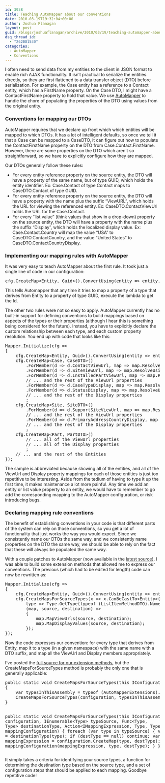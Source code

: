 ```yaml
---
id: 3958
title: Teaching AutoMapper about our conventions
date: 2010-03-19T19:32:04+00:00
author: Joshua Flanagan
layout: post
guid: /blogs/joshuaflanagan/archive/2010/03/19/teaching-automapper-about-our-conventions.aspx
dsq_thread_id:
  - "262081530"
categories:
  - AutoMapper
  - Conventions
---
```

I often need to send data from my entities to the client in JSON format to enable rich AJAX functionality. It isn’t practical to serialize the entities directly, so they are first flattened to a data transfer object (DTO) before serialization. For example, the Case entity has a reference to a Contact entity, which has a FirstName property. On the Case DTO, I might have a ContactFirstName property to hold that value. We use <a href="http://www.codeplex.com/AutoMapper" target="_blank">AutoMapper</a> to handle the chore of populating the properties of the DTO using values from the original entity.

### Conventions for mapping our DTOs

AutoMapper requires that we declare up front which which entities will be mapped to which DTOs. It has a lot of intelligent defaults, so once we tell it that a Case can be mapped to a CaseDTO, it can figure out how to populate the ContactFirstName property on the DTO from Case.Contact.FirstName. However, there are some properties on the DTO which aren’t so straightforward, so we have to explicitly configure how they are mapped.

Our DTOs generally follow these rules:

  * For every entity reference property on the source entity, the DTO will have a property of the same name, but of type GUID, which holds the entity identifier. Ex: Case.Contact of type Contact maps to CaseDTO.Contact of type GUID.
  * For every entity reference property on the source entity, the DTO will have a property with the name plus the suffix “ViewURL”, which holds the URL for viewing the referenced entity. Ex: CaseDTO.ContactViewUrl holds the URL for the Case.Contact.
  * For every “list value” (think values that show in a drop-down) property on the source entity, the DTO will have a property with the name plus the suffix “Display”, which holds the localized display value. Ex: Case.Contact.Country will map the value “USA” to CaseDTO.ContactCountry, and the value “United States” to CaseDTO.ContactCountryDisplay.

### Implementing our mapping rules with AutoMapper

It was very easy to teach AutoMapper about the first rule. It took just a single line of code in our configuration:

<div style="padding-bottom: 0px;margin: 0px;padding-left: 0px;padding-right: 0px;float: none;padding-top: 0px" class="wlWriterEditableSmartContent">
  <pre>cfg.CreateMap&lt;Entity, Guid&gt;().ConvertUsing(entity =&gt; entity.Id);</pre>
</div>

This tells Automapper that any time it tries to map a property of a type that derives from Entity to a property of type GUID, execute the lambda to get the Id.

The other two rules were not so easy to apply. AutoMapper currently has no built-in support for defining conventions to build mappings based on aspects of the types or their properties (although I hear this is something being considered for the future). Instead, you have to explicitly declare the custom relationship between each type, and each custom property resolution. You end up with code that looks like this:

<div style="padding-bottom: 0px;margin: 0px;padding-left: 0px;padding-right: 0px;float: none;padding-top: 0px" class="wlWriterEditableSmartContent">
  <pre>Mapper.Initialize(cfg =&gt;
{
    cfg.CreateMap&lt;Entity, Guid&gt;().ConvertUsing(entity =&gt; entity.Id);
    cfg.CreateMap&lt;Case, CaseDTO&gt;()
        .ForMember(d =&gt; d.ContactViewUrl, map =&gt; map.ResolveUsing&lt;UrlValueResolver&gt;().FromMember(s =&gt; s.Contact))
        .ForMember(d =&gt; d.SiteViewUrl, map =&gt; map.ResolveUsing&lt;UrlValueResolver&gt;().FromMember(s =&gt; s.Site))
        .ForMember(d =&gt; d.InstalledPartViewUrl, map =&gt; map.ResolveUsing&lt;UrlValueResolver&gt;().FromMember(s =&gt; s.InstalledPart))
        // ... and the rest of the ViewUrl properties
        .ForMember(d =&gt; d.CaseTypeDisplay, map =&gt; map.ResolveUsing&lt;ListValueResolver&gt;().FromMember(s =&gt; s.CaseType))
        .ForMember(d =&gt; d.StatusDisplay, map =&gt; map.ResolveUsing&lt;ListValueResolver&gt;().FromMember(s =&gt; s.Status))
        // ... and the rest of the Display properties
        ;
    cfg.CreateMap&lt;Site, SiteDTO&gt;()
        .ForMember(d =&gt; d.SupportSiteViewUrl, map =&gt; map.ResolveUsing&lt;UrlValueResolver&gt;().FromMember(s =&gt; s.SupportSite))
        // ... and the rest of the ViewUrl properties
        .ForMember(d =&gt; d.PrimaryAddressCountryDisplay, map =&gt; map.ResolveUsing&lt;ListValueResolver&gt;().FromMember(s =&gt; s.PrimaryAddress.Country))
        // ... and the rest of the Display properties
        ;
    cfg.CreateMap&lt;Part, PartDTO&gt;()
        // ... all of the ViewUrl properties
        // ... all of the Display properties
        ;
    // ... and the rest of the Entities
});
</pre>
</div>

The sample is abbreviated because showing all of the entities, and all of the ViewUrl and Display property mappings for each of those entities is just too repetitive to be interesting. Aside from the tedium of having to type it up the first time, it makes maintenance a lot more painful. Any time we add an entity or list value property to an entity, we would have to remember to go add the corresponding mapping to the AutoMapper configuration, or risk introducing bugs.

### Declaring mapping rule conventions

The benefit of establishing conventions in your code is that different parts of the system can rely on those conventions, so you get a lot of functionality that just works the way you would expect. Since we consistently name our DTOs the same way, and we consistently name properties on the DTO the same way, we should be able to rely on the fact that these will always be populated the same way.

With a couple patches to AutoMapper (now available in the <a href="http://github.com/jbogard/automapper" target="_blank">latest source</a>), I was able to build some extension methods that allowed me to express our conventions. The previous (which had to be edited for length) code can now be rewritten as:

<div style="padding-bottom: 0px;margin: 0px;padding-left: 0px;padding-right: 0px;float: none;padding-top: 0px" class="wlWriterEditableSmartContent">
  <pre>Mapper.Initialize(cfg =&gt;
{
    cfg.CreateMap&lt;Entity, Guid&gt;().ConvertUsing(entity =&gt; entity.Id);
    cfg.CreateMapsForSourceTypes(x =&gt; x.CanBeCastTo&lt;Entity&gt;(),
        type =&gt; Type.GetType(typeof (ListItemMethodDTO).Namespace + "." + type.Name + "DTO"),
        (map, source, destination) =&gt;
        {
            map.MapViewUrls(source, destination);
            map.MapDisplayValues(source, destination);
        });
});</pre>
</div>

Now the code expresses our convention: for every type that derives from Entity, map it to a type (in a given namespace) with the same name with a DTO suffix, and map all the ViewUrl and Display members appropriately.

I’ve posted the <a href="http://gist.github.com/338069" target="_blank">full source for our extension methods</a>, but the CreateMapsForSourceTypes method is probably the only one that is generally applicable:

<div style="padding-bottom: 0px;margin: 0px;padding-left: 0px;padding-right: 0px;float: none;padding-top: 0px" class="wlWriterEditableSmartContent">
  <pre>public static void CreateMapsForSourceTypes(this IConfiguration configuration, Func&lt;Type, bool&gt; filter, Func&lt;Type, Type&gt; destinationType, Action&lt;IMappingExpression, Type, Type&gt; mappingConfiguration)
{
    var typesInThisAssembly = typeof (AutoMapperExtensions).Assembly.GetExportedTypes();
    CreateMapsForSourceTypes(configuration, typesInThisAssembly.Where(filter), destinationType, mappingConfiguration);
}

public static void CreateMapsForSourceTypes(this IConfiguration configuration, IEnumerable&lt;Type&gt; typeSource, Func&lt;Type, Type&gt; destinationType, Action&lt;IMappingExpression, Type, Type&gt; mappingConfiguration)
{
    foreach (var type in typeSource)
    {
        var destType = destinationType(type);
        if (destType == null) continue;
        var mappingExpression = configuration.CreateMap(type, destType);
        mappingConfiguration(mappingExpression, type, destType);
    }
}</pre>
</div>

It simply takes a criteria for identifying your source types, a function for determining the destination type based on the source type, and a set of configuration steps that should be applied to each mapping. Goodbye repetitive code!